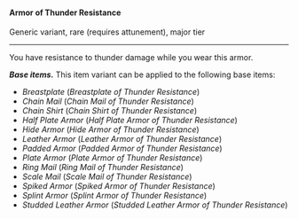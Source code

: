 #### Armor of Thunder Resistance

Generic variant, rare (requires attunement), major tier

---

You have resistance to thunder damage while you wear this armor.

***Base items.*** This item variant can be applied to the following base items:

- *Breastplate* (*Breastplate of Thunder Resistance*)
- *Chain Mail* (*Chain Mail of Thunder Resistance*)
- *Chain Shirt* (*Chain Shirt of Thunder Resistance*)
- *Half Plate Armor* (*Half Plate Armor of Thunder Resistance*)
- *Hide Armor* (*Hide Armor of Thunder Resistance*)
- *Leather Armor* (*Leather Armor of Thunder Resistance*)
- *Padded Armor* (*Padded Armor of Thunder Resistance*)
- *Plate Armor* (*Plate Armor of Thunder Resistance*)
- *Ring Mail* (*Ring Mail of Thunder Resistance*)
- *Scale Mail* (*Scale Mail of Thunder Resistance*)
- *Spiked Armor* (*Spiked Armor of Thunder Resistance*)
- *Splint Armor* (*Splint Armor of Thunder Resistance*)
- *Studded Leather Armor* (*Studded Leather Armor of Thunder Resistance*)